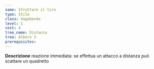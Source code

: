 ```yaml
---
name: Sfruttare il tiro
type: Stile
class: Vagabondo
level: 1
cost: 4
tree_name: Distanza
tree: Albero 3
prerequisites: 
---
```


**Descrizione**
reazione immediata: se effettua un attacco a distanza può scattare un quadretto